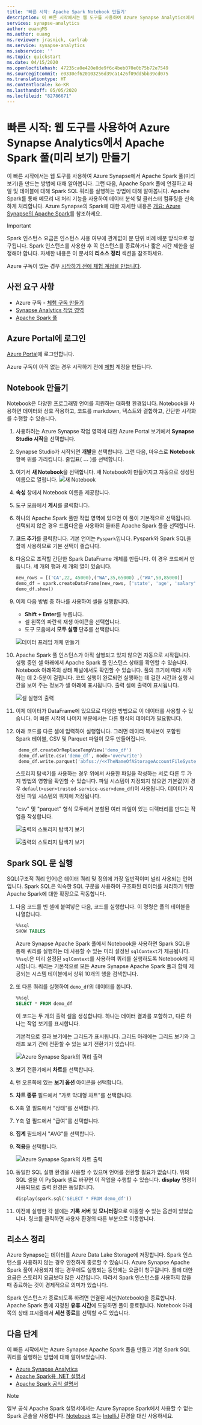 ```yaml
---
title: '빠른 시작: Apache Spark Notebook 만들기'
description: 이 빠른 시작에서는 웹 도구를 사용하여 Azure Synapse Analytics에서 Apache Spark 풀(미리 보기)을 만들고 Spark SQL 쿼리를 실행하는 방법을 보여 줍니다.
services: synapse-analytics
author: euangMS
ms.author: euang
ms.reviewer: jrasnick, carlrab
ms.service: synapse-analytics
ms.subservice: ''
ms.topic: quickstart
ms.date: 04/15/2020
ms.openlocfilehash: 47235ca0e420e0de9f6c4beb070e0b75b72e7549
ms.sourcegitcommit: e0330ef620103256d39ca1426f09dd5bb39cd075
ms.translationtype: HT
ms.contentlocale: ko-KR
ms.lasthandoff: 05/05/2020
ms.locfileid: "82786671"
---
```

# <a name="quickstart-create-an-apache-spark-pool-preview-in-azure-synapse-analytics-using-web-tools"></a>빠른 시작: 웹 도구를 사용하여 Azure Synapse Analytics에서 Apache Spark 풀(미리 보기) 만들기

이 빠른 시작에서는 웹 도구를 사용하여 Azure Synapse에서 Apache Spark 풀(미리 보기)을 만드는 방법에 대해 알아봅니다. 그런 다음, Apache Spark 풀에 연결하고 파일 및 테이블에 대해 Spark SQL 쿼리를 실행하는 방법에 대해 알아봅니다. Apache Spark를 통해 메모리 내 처리 기능을 사용하여 데이터 분석 및 클러스터 컴퓨팅을 신속하게 처리합니다. Azure Synapse의 Spark에 대한 자세한 내용은 [개요: Azure Synapse의 Apache Spark](./spark/apache-spark-overview.md)를 참조하세요.

> [!IMPORTANT]
> Spark 인스턴스 요금은 인스턴스 사용 여부에 관계없이 분 단위 비례 배분 방식으로 청구됩니다. Spark 인스턴스를 사용한 후 꼭 인스턴스를 종료하거나 짧은 시간 제한을 설정해야 합니다. 자세한 내용은 이 문서의 **리소스 정리** 섹션을 참조하세요.

Azure 구독이 없는 경우 [시작하기 전에 체험 계정을 만듭니다](https://azure.microsoft.com/free/).

## <a name="prerequisites"></a>사전 요구 사항

- Azure 구독 - [체험 구독 만들기](https://azure.microsoft.com/free/)
- [Synapse Analytics 작업 영역](quickstart-create-workspace.md)
- [Apache Spark 풀](quickstart-create-apache-spark-pool.md)

## <a name="sign-in-to-the-azure-portal"></a>Azure Portal에 로그인

[Azure Portal](https://portal.azure.com/)에 로그인합니다.

Azure 구독이 아직 없는 경우 시작하기 전에 [체험](https://azure.microsoft.com/free/) 계정을 만듭니다.

## <a name="create-a-notebook"></a>Notebook 만들기

Notebook은 다양한 프로그래밍 언어를 지원하는 대화형 환경입니다. Notebook을 사용하면 데이터와 상호 작용하고, 코드를 markdown, 텍스트와 결합하고, 간단한 시각화를 수행할 수 있습니다.

1. 사용하려는 Azure Synapse 작업 영역에 대한 Azure Portal 보기에서 **Synapse Studio 시작**을 선택합니다.
2. Synapse Studio가 시작되면 **개발**을 선택합니다. 그런 다음, 마우스로 **Notebook** 항목 위를 가리킵니다. 줄임표( **...** )를 선택합니다.
3. 여기서 **새 Notebook**을 선택합니다. 새 Notebook이 만들어지고 자동으로 생성된 이름으로 열립니다.
  ![새 Notebook](./media/quickstart-apache-spark-notebook/spark-get-started-new-notebook.png "새 Notebook")

4. **속성** 창에서 Notebook 이름을 제공합니다.
5. 도구 모음에서 **게시**를 클릭합니다.
6. 하나의 Apache Spark 풀만 작업 영역에 있으면 이 풀이 기본적으로 선택됩니다. 선택되지 않은 경우 드롭다운을 사용하여 올바른 Apache Spark 풀을 선택합니다.
7. **코드 추가**를 클릭합니다. 기본 언어는 `Pyspark`입니다. Pyspark와 Spark SQL을 함께 사용하므로 기본 선택이 좋습니다.
8. 다음으로 조작할 간단한 Spark DataFrame 개체를 만듭니다. 이 경우 코드에서 만듭니다. 세 개의 행과 세 개의 열이 있습니다.

   ```python
   new_rows = [('CA',22, 45000),("WA",35,65000) ,("WA",50,85000)]
   demo_df = spark.createDataFrame(new_rows, ['state', 'age', 'salary'])
   demo_df.show()
   ```

9. 이제 다음 방법 중 하나를 사용하여 셀을 실행합니다.

   - **Shift + Enter**를 누릅니다.
   - 셀 왼쪽의 파란색 재생 아이콘을 선택합니다.
   - 도구 모음에서 **모두 실행** 단추를 선택합니다.

   ![데이터 프레임 개체 만들기](./media/quickstart-apache-spark-notebook/spark-get-started-create-data-frame-object.png "Spark 작업의 출력")

10. Apache Spark 풀 인스턴스가 아직 실행되고 있지 않으면 자동으로 시작됩니다. 실행 중인 셀 아래에서 Apache Spark 풀 인스턴스 상태를 확인할 수 있습니다. Notebook 아래쪽의 상태 패널에서도 확인할 수 있습니다. 풀의 크기에 따라 시작하는 데 2-5분이 걸립니다. 코드 실행이 완료되면 실행하는 데 걸린 시간과 실행 시간을 보여 주는 정보가 셀 아래에 표시됩니다. 출력 셀에 출력이 표시됩니다.

    ![셀 실행의 출력](./media/quickstart-apache-spark-notebook/run-cell-with-output.png "Spark 작업의 출력")

11. 이제 데이터가 DataFrame에 있으므로 다양한 방법으로 이 데이터를 사용할 수 있습니다. 이 빠른 시작의 나머지 부분에서는 다른 형식의 데이터가 필요합니다.
12. 아래 코드를 다른 셀에 입력하여 실행합니다. 그러면 데이터 복사본이 포함된 Spark 테이블, CSV 및 Parquet 파일이 모두 만들어집니다.

    ```python
     demo_df.createOrReplaceTempView('demo_df')
     demo_df.write.csv('demo_df', mode='overwrite')
     demo_df.write.parquet('abfss://<<TheNameOfAStorageAccountFileSystem>>@<<TheNameOfAStorageAccount>>.dfs.core.windows.net/demodata/demo_df', mode='overwrite')
    ```

    스토리지 탐색기를 사용하는 경우 위에서 사용한 파일을 작성하는 서로 다른 두 가지 방법의 영향을 확인할 수 있습니다. 파일 시스템이 지정되지 않으면 기본값(이 경우 `default>user>trusted-service-user>demo_df`)이 사용됩니다. 데이터가 지정된 파일 시스템의 위치에 저장됩니다.

    "csv" 및 "parquet" 형식 모두에서 분할된 여러 파일이 있는 디렉터리를 만드는 작업을 작성합니다.

    ![출력의 스토리지 탐색기 보기](./media/quickstart-apache-spark-notebook/spark-get-started-default-storage.png "출력의 스토리지 탐색기 보기")

    ![출력의 스토리지 탐색기 보기](./media/quickstart-apache-spark-notebook/spark-get-started-default-storage2.png "출력의 스토리지 탐색기 보기")

## <a name="run-spark-sql-statements"></a>Spark SQL 문 실행

SQL(구조적 쿼리 언어)은 데이터 쿼리 및 정의에 가장 일반적이며 널리 사용되는 언어입니다. Spark SQL은 익숙한 SQL 구문을 사용하여 구조화된 데이터를 처리하기 위한 Apache Spark에 대한 확장으로 작동합니다.

1. 다음 코드를 빈 셀에 붙여넣은 다음, 코드를 실행합니다. 이 명령은 풀의 테이블을 나열합니다.

   ```sql
   %%sql
   SHOW TABLES
   ```

   Azure Synapse Apache Spark 풀에서 Notebook을 사용하면 Spark SQL을 통해 쿼리를 실행하는 데 사용할 수 있는 미리 설정된 `sqlContext`가 제공됩니다. `%%sql`은 미리 설정된 `sqlContext`를 사용하여 쿼리를 실행하도록 Notebook에 지시합니다. 쿼리는 기본적으로 모든 Azure Synapse Apache Spark 풀과 함께 제공되는 시스템 테이블에서 상위 10개의 행을 검색합니다.

2. 또 다른 쿼리를 실행하여 `demo_df`의 데이터를 봅니다.

    ```sql
    %%sql
    SELECT * FROM demo_df
    ```

    이 코드는 두 개의 출력 셀을 생성합니다. 하나는 데이터 결과를 포함하고, 다른 하나는 작업 보기를 표시합니다.

    기본적으로 결과 보기에는 그리드가 표시됩니다. 그리드 아래에는 그리드 보기와 그래프 보기 간에 전환할 수 있는 보기 전환기가 있습니다.

    ![Azure Synapse Spark의 쿼리 출력](./media/quickstart-apache-spark-notebook/spark-get-started-query.png "Azure Synapse Spark의 쿼리 출력")

3. **보기** 전환기에서 **차트**를 선택합니다.
4. 맨 오른쪽에 있는 **보기 옵션** 아이콘을 선택합니다.
5. **차트 종류** 필드에서 "가로 막대형 차트"를 선택합니다.
6. X축 열 필드에서 "상태"를 선택합니다.
7. Y축 열 필드에서 "급여"를 선택합니다.
8. **집계** 필드에서 "AVG"를 선택합니다.
9. **적용**을 선택합니다.

   ![Azure Synapse Spark의 차트 출력](./media/quickstart-apache-spark-notebook/spark-get-started-query-chart-output.png "Azure Synapse Spark의 차트 출력")

10. 동일한 SQL 실행 환경을 사용할 수 있으며 언어를 전환할 필요가 없습니다. 위의 SQL 셀을 이 PySpark 셀로 바꾸면 이 작업을 수행할 수 있습니다. **display** 명령이 사용되므로 출력 환경은 동일합니다.

    ```python
    display(spark.sql('SELECT * FROM demo_df'))
    ```

11. 이전에 실행한 각 셀에는 **기록 서버** 및 **모니터링**으로 이동할 수 있는 옵션이 있었습니다. 링크를 클릭하면 사용자 환경의 다른 부분으로 이동합니다.

## <a name="clean-up-resources"></a>리소스 정리

Azure Synapse는 데이터를 Azure Data Lake Storage에 저장합니다. Spark 인스턴스를 사용하지 않는 경우 안전하게 종료할 수 있습니다. Azure Synapse Apache Spark 풀이 사용되지 않는 경우에도 실행되는 동안에는 요금이 청구됩니다. 풀에 대한 요금은 스토리지 요금보다 많은 시간입니다. 따라서 Spark 인스턴스를 사용하지 않을 때 종료하는 것이 경제적으로 의미가 있습니다.

Spark 인스턴스가 종료되도록 하려면 연결된 세션(Notebook)을 종료합니다. Apache Spark 풀에 지정된 **유휴 시간**에 도달하면 풀이 종료됩니다. Notebook 아래쪽의 상태 표시줄에서 **세션 종료**를 선택할 수도 있습니다.

## <a name="next-steps"></a>다음 단계

이 빠른 시작에서는 Azure Synapse Apache Spark 풀을 만들고 기본 Spark SQL 쿼리를 실행하는 방법에 대해 알아보았습니다.

- [Azure Synapse Analytics](overview-what-is.md)
- [Apache Spark용 .NET 설명서](/dotnet/spark?toc=/azure/synapse-analytics/toc.json&bc=/azure/synapse-analytics/breadcrumb/toc.json)
- [Apache Spark 공식 설명서](https://spark.apache.org/docs/latest/)

>[!NOTE]
> 일부 공식 Apache Spark 설명서에서는 Azure Synapse Spark에서 사용할 수 없는 Spark 콘솔을 사용합니다. [Notebook](quickstart-apache-spark-notebook.md) 또는 [IntelliJ](./spark/intellij-tool-synapse.md) 환경을 대신 사용하세요.
